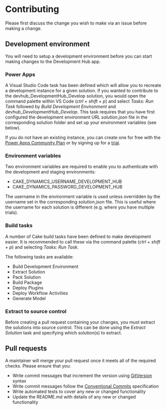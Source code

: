 # Contributing

Please first discuss the change you wish to make via an issue before making a change.

## Development environment

You will need to setup a development environment before you can start making changes to the Development Hub app.

### Power Apps

A Visual Studio Code task has been defined which will allow you to recreate a development instance for a given solution. If you wanted to contribute to the devhub_DevelopmentHub_Develop solution, you would open the command palette within VS Code (_ctrl + shift + p_) and select _Tasks: Run Task_ followed by _Build Development Environment_ and _devhub_DevelopmentHub_Develop_. This task requires that you have first configured the development environment URL _solution.json_ file in the corresponding solution folder and set up your environment variables (see below).

If you do not have an existing instance, you can create one for free with the [Power Apps Community Plan](https://docs.microsoft.com/en-us/powerapps/maker/dev-community-plan) or by signing up for a [trial](https://trials.dynamics.com/).

### Environment variables

Two environment variables are required to enable you to authenticate with the development and staging environments:

- CAKE_DYNAMICS_USERNAME_DEVELOPMENT_HUB
- CAKE_DYNAMICS_PASSWORD_DEVELOPMENT_HUB

The username in the environment variable is used unless overridden by the username set in the corresponding _solution.json_ file. This is useful where the username for each solution is different (e.g. where you have multiple trials).

### Build tasks

A number of Cake build tasks have been defined to make development easier. It is recommended to call these via the command palette (_ctrl + shift + p_) and selecting _Tasks: Run Task_.

The following tasks are available: 

- Build Development Environment
- Extract Solution
- Pack Solution
- Build Package
- Deploy Plugins
- Deploy Workflow Activities
- Generate Model

### Extract to source control

Before creating a pull request containing your changes, you must extract the solutions into source control. This can be done using the _Extract Solution_ task and specifying which solution(s) to extract.

## Pull requests

A maintainer will merge your pull request once it meets all of the required checks. Please ensure that you:

- Write commit messages that increment the version using [GitVersion](https://gitversion.readthedocs.io/en/latest/input/docs/more-info/version-increments/) syntax
- Write commit messages follow the [Conventional Commits](https://www.conventionalcommits.org/en/v1.0.0/) specification
- Write automated tests to cover any new or changed functionality 
- Update the README.md with details of any new or changed functionality
